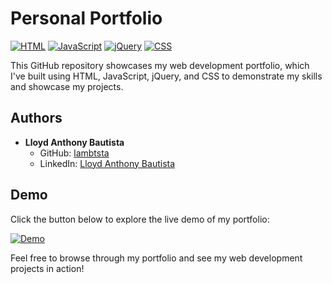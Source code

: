 # Personal Portfolio

[![HTML](https://img.shields.io/badge/HTML-5-red)](https://www.w3.org/standards/webdesign/htmlcss)
[![JavaScript](https://img.shields.io/badge/JavaScript-ES6-yellow)](https://developer.mozilla.org/en-US/docs/Web/JavaScript)
[![jQuery](https://img.shields.io/badge/jQuery-3-blue)](https://jquery.com/)
[![CSS](https://img.shields.io/badge/CSS-3-blueviolet)](https://www.w3.org/Style/CSS/)
 
This GitHub repository showcases my web development portfolio, which I've built using HTML, JavaScript, jQuery, and CSS to demonstrate my skills and showcase my projects.
## Authors

- **Lloyd Anthony Bautista**
  - GitHub: [lambtsta](https://www.github.com/lambtsta)
  - LinkedIn: [Lloyd Anthony Bautista](https://www.linkedin.com/in/lloyd-anthony-bautista-294240287/)

## Demo

Click the button below to explore the live demo of my portfolio:

[![Demo](https://img.shields.io/badge/View%20Demo-Open%20Portfolio-brightgreen)](https://lloyd-portfolio-128lamb.netlify.app/#home)

Feel free to browse through my portfolio and see my web development projects in action!
